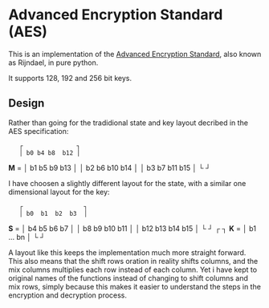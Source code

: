 Advanced Encryption Standard (AES)
=================================

This is an implementation of the [Advanced Encryption
Standard](https://en.wikipedia.org/wiki/Advanced_Encryption_Standard), also known as
Rijndael, in pure python.

It supports 128, 192 and 256 bit keys.


Design
------

Rather than going for the tradidional state and key layout decribed in
the AES specification:

       ┌               ┐
       │ b0 b4 b8  b12 │   
   **M** = │ b1 b5 b9  b13 │
       │ b2 b6 b10 b14 │
       │ b3 b7 b11 b15 │
       └               ┘

I have choosen a slightly different layout for the state, with a similar one dimensional layout for the key:


       ┌                 ┐
       │ b0  b1  b2  b3  │   
   **S** = │ b4  b5  b6  b7  │
       │ b8  b9  b10 b11 │
       │ b12 b13 b14 b15 │
       └                 ┘
       ┌           ┐
   **K** = │ b1 ... bn │
       └           ┘

A layout like this keeps the implementation much more straight forward.
This also means that the shift rows oration in reality shifts columns, and the
mix columns multiplies each row instead of each column. Yet i have kept to
original names of the functions instead of changing to shift columns and mix
rows, simply because this makes it easier to understand the steps in the
encryption and decryption process.

